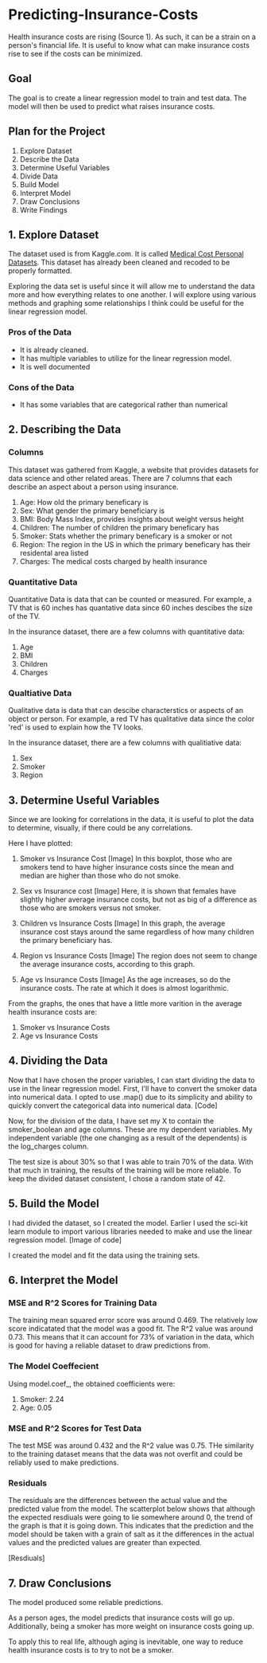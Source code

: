 # Predicting-Insurance-Costs
Health insurance costs are rising (Source 1). As such, it can be a strain on a person's financial life. It is useful to know what can make insurance costs rise to see if the costs can be minimized. 
## Goal 
The goal is to create a linear regression model to train and test data. The model will then be used to 
predict what raises insurance costs. 

## Plan for the Project
1. Explore Dataset
2. Describe the Data 
3. Determine Useful Variables
4. Divide Data
5. Build Model
6. Interpret Model
7. Draw Conclusions
8. Write Findings

## 1. Explore Dataset 
The dataset used is from Kaggle.com. It is called [Medical Cost Personal Datasets](https://www.kaggle.com/datasets/mirichoi0218/insurance?resource=download). This dataset has already been cleaned and recoded to be properly formatted. 

Exploring the data set is useful since it will allow me to understand the data more and how everything relates to one another. I will explore using various methods and graphing some relationships I think could be useful for the linear regression model.

### Pros of the Data
* It is already cleaned.
* It has multiple variables to utilize for the linear regression model.
* It is well documented

 ### Cons of the Data
 * It has some variables that are categorical rather than numerical

## 2. Describing the Data

### Columns 
This dataset was gathered from Kaggle, a website that provides datasets for data science and other related areas. 
There are 7 columns that each describe an aspect about a person using insurance. 

1. Age: How old the primary beneficary is 
2. Sex: What gender the primary beneficiary is
3. BMI: Body Mass Index, provides insights about weight versus height 
4. Children: The number of children the primary beneficary has 
5. Smoker: Stats whether the primary beneficary is a smoker or not 
6. Region: The region in the US in which the primary beneficary has their residental area listed 
7. Charges: The medical costs charged by health insurance 

### Quantitative Data
Quantitative Data is data that can be counted or measured. For example, a TV that is 60 inches has quantative data since 60 inches descibes the size of the TV. 

In the insurance dataset, there are a few columns with quantitative data: 
1. Age
2. BMI
3. Children
4. Charges

### Qualtiative Data
Qualitative data is data that can descibe characterstics or aspects of an object or person. For example, a red TV has qualitative data since the color 'red' is used to explain how the TV looks. 

In the insurance dataset, there are a few columns with qualitiative data: 
1. Sex 
2. Smoker
3. Region

## 3. Determine Useful Variables 
Since we are looking for correlations in the data, it is useful to plot the data to determine, visually, if there could be any correlations. 

Here I have plotted: 
1. Smoker vs Insurance Cost
[Image]
In this boxplot, those who are smokers tend to have higher insurance costs since the mean and median are higher than those who do not smoke. 

2. Sex vs Insurance cost
   [Image]
Here, it is shown that females have slightly higher average insurance costs, but not as big of a difference as those who are smokers versus not smoker.


3. Children vs Insurance Costs
[Image]
In this graph, the average insurance cost stays around the same regardless of how many children the primary beneficiary has.

5. Region vs Insurance Costs
[Image]
The region does not seem to change the average insurance costs, according to this graph.

6. Age vs Insurance Costs
[Image]
As the age increases, so do the insurance costs. The rate at which it does is almost logarithmic.

From the graphs, the ones that have a little more varition in the average health insurance costs are: 
1. Smoker vs Insurance Costs
2. Age vs Insurance Costs

## 4. Dividing the Data 
Now that I have chosen the proper variables, I can start dividing the data to use in the linear regression model. 
First, I'll have to convert the smoker data into numerical data. I opted to use .map() due to its simplicity and ability to quickly convert the categorical data into numerical data. 
[Code] 

Now, for the division of the data, I have set my X to contain the smoker_boolean and age columns. These are my dependent variables. My independent variable (the one changing as a result of the dependents) is the log_charges column. 

The test size is about 30% so that I was able to train 70% of the data. With that much in training, the results of the training will be more reliable. To keep the divided dataset consistent, I chose a random state of 42. 

## 5. Build the Model 
I had divided the dataset, so I created the model. Earlier I used the sci-kit learn module to import various libraries needed to make and use the linear regression model. 
[Image of code]

I created the model and fit the data using the training sets. 

## 6. Interpret the Model 

### MSE and R^2 Scores for Training Data
The training mean squared error score was around 0.469. The relatively low score indicatated that the model was a good fit. The R^2 value was around 0.73. This means that it can account for 73% of variation in the data, which is good for having a reliable dataset to draw predictions from. 

### The Model Coeffecient 
Using model.coef_, the obtained coefficients were: 
1. Smoker: 2.24
2. Age: 0.05

### MSE and R^2 Scores for Test Data 
The test MSE was around 0.432 and the R^2 value was 0.75. THe similarity to the training dataset means that the data was not overfit and could be reliably used to make predictions. 

### Residuals
The residuals are the differences between the actual value and the predicted value from the model. The scatterplot below shows that although the expected resdiuals were going to lie somewhere around 0, the trend of the graph is that it is going down. This indicates that the prediction and the model should be taken with a grain of salt as it the differences in the actual values and the predicted values are greater than expected. 

[Resdiuals] 

## 7. Draw Conclusions 
The model produced some reliable predictions. 

As a person ages, the model predicts that insurance costs will go up. Additionally, being a smoker has more weight on insurance costs going up. 

To apply this to real life, although aging is inevitable, one way to reduce health insurance costs is to try to not be a smoker. 




